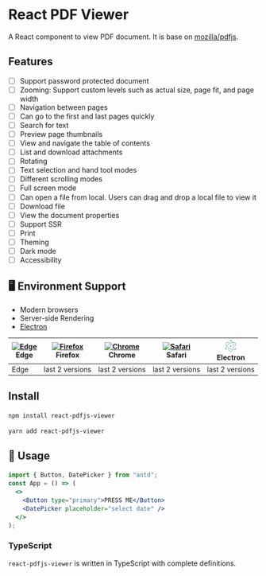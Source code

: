 # React PDF Viewer

A React component to view PDF document. It is base on [mozilla/pdfjs](https://github.com/mozilla/pdfjs-dist).

## Features

- [ ] Support password protected document
- [ ] Zooming: Support custom levels such as actual size, page fit, and page width
- [ ] Navigation between pages
- [ ] Can go to the first and last pages quickly
- [ ] Search for text
- [ ] Preview page thumbnails
- [ ] View and navigate the table of contents
- [ ] List and download attachments
- [ ] Rotating
- [ ] Text selection and hand tool modes
- [ ] Different scrolling modes
- [ ] Full screen mode
- [ ] Can open a file from local. Users can drag and drop a local file to view it
- [ ] Download file
- [ ] View the document properties
- [ ] Support SSR
- [ ] Print
- [ ] Theming
- [ ] Dark mode
- [ ] Accessibility

## 🖥 Environment Support

- Modern browsers
- Server-side Rendering
- [Electron](https://www.electronjs.org/)

| [<img src="https://raw.githubusercontent.com/alrra/browser-logos/master/src/edge/edge_48x48.png" alt="Edge" width="24px" height="24px" />](http://godban.github.io/browsers-support-badges/)<br>Edge | [<img src="https://raw.githubusercontent.com/alrra/browser-logos/master/src/firefox/firefox_48x48.png" alt="Firefox" width="24px" height="24px" />](http://godban.github.io/browsers-support-badges/)<br>Firefox | [<img src="https://raw.githubusercontent.com/alrra/browser-logos/master/src/chrome/chrome_48x48.png" alt="Chrome" width="24px" height="24px" />](http://godban.github.io/browsers-support-badges/)<br>Chrome | [<img src="https://raw.githubusercontent.com/alrra/browser-logos/master/src/safari/safari_48x48.png" alt="Safari" width="24px" height="24px" />](http://godban.github.io/browsers-support-badges/)<br>Safari | [<img src="https://raw.githubusercontent.com/alrra/browser-logos/master/src/electron/electron_48x48.png" alt="Electron" width="24px" height="24px" />](http://godban.github.io/browsers-support-badges/)<br>Electron |
| ---------------------------------------------------------------------------------------------------------------------------------------------------------------------------------------------------- | ---------------------------------------------------------------------------------------------------------------------------------------------------------------------------------------------------------------- | ------------------------------------------------------------------------------------------------------------------------------------------------------------------------------------------------------------ | ------------------------------------------------------------------------------------------------------------------------------------------------------------------------------------------------------------ | -------------------------------------------------------------------------------------------------------------------------------------------------------------------------------------------------------------------- |
| Edge                                                                                                                                                                                                 | last 2 versions                                                                                                                                                                                                  | last 2 versions                                                                                                                                                                                              | last 2 versions                                                                                                                                                                                              | last 2 versions                                                                                                                                                                                                      |

## Install

```bash
npm install react-pdfjs-viewer
```

```bash
yarn add react-pdfjs-viewer
```

## 🔨 Usage

```jsx
import { Button, DatePicker } from "antd";
const App = () => (
  <>
    <Button type="primary">PRESS ME</Button>
    <DatePicker placeholder="select date" />
  </>
);
```

### TypeScript

`react-pdfjs-viewer` is written in TypeScript with complete definitions.
